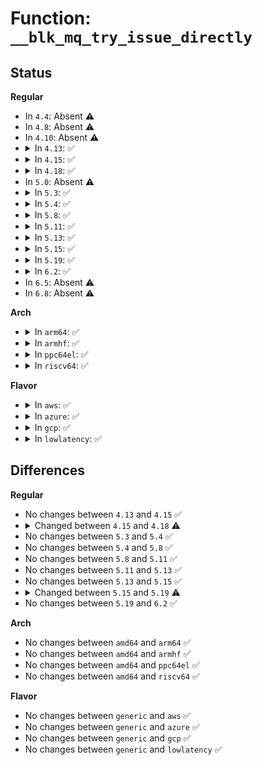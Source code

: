 # Function: <code>__blk_mq_try_issue_directly</code>

## Status
<b>Regular</b>
<ul>
<li>
In <code>4.4</code>: Absent ⚠️
</li>
<li>
In <code>4.8</code>: Absent ⚠️
</li>
<li>
In <code>4.10</code>: Absent ⚠️
</li>
<li>
<details>
<summary>In <code>4.13</code>: ✅</summary>

```c
void __blk_mq_try_issue_directly(struct blk_mq_hw_ctx *hctx, struct request *rq, blk_qc_t *cookie, bool may_sleep);
```

**Collision:** Unique Static

**Inline:** No

**Transformation:** False

**Instances:**

```
In block/blk-mq.c (ffffffff81431100)
Location: block/blk-mq.c:1486
Inline: False
```
**Symbols:**

```
ffffffff81431100-ffffffff8143122a: __blk_mq_try_issue_directly (STB_LOCAL)
```
</details>
</li>
<li>
<details>
<summary>In <code>4.15</code>: ✅</summary>

```c
void __blk_mq_try_issue_directly(struct blk_mq_hw_ctx *hctx, struct request *rq, blk_qc_t *cookie, bool may_sleep);
```

**Collision:** Unique Static

**Inline:** No

**Transformation:** False

**Instances:**

```
In block/blk-mq.c (ffffffff8145ca70)
Location: block/blk-mq.c:1618
Inline: False
```
**Symbols:**

```
ffffffff8145ca70-ffffffff8145cc20: __blk_mq_try_issue_directly (STB_LOCAL)
```
</details>
</li>
<li>
<details>
<summary>In <code>4.18</code>: ✅</summary>

```c
blk_status_t __blk_mq_try_issue_directly(struct blk_mq_hw_ctx *hctx, struct request *rq, blk_qc_t *cookie, bool bypass_insert);
```

**Collision:** Unique Static

**Inline:** No

**Transformation:** False

**Instances:**

```
In block/blk-mq.c (ffffffff81490310)
Location: block/blk-mq.c:1678
Inline: False
Direct callers:
  - block/blk-mq.c:blk_mq_request_issue_directly
  - block/blk-mq.c:blk_mq_try_issue_directly
```
**Symbols:**

```
ffffffff81490310-ffffffff81490477: __blk_mq_try_issue_directly (STB_LOCAL)
```
</details>
</li>
<li>
In <code>5.0</code>: Absent ⚠️
</li>
<li>
<details>
<summary>In <code>5.3</code>: ✅</summary>

```c
blk_status_t __blk_mq_try_issue_directly(struct blk_mq_hw_ctx *hctx, struct request *rq, blk_qc_t *cookie, bool bypass_insert, bool last);
```

**Collision:** Unique Static

**Inline:** No

**Transformation:** False

**Instances:**

```
In block/blk-mq.c (ffffffff814d8180)
Location: block/blk-mq.c:1813
Inline: False
Direct callers:
  - block/blk-mq.c:blk_mq_request_issue_directly
  - block/blk-mq.c:blk_mq_request_issue_directly
  - block/blk-mq.c:blk_mq_try_issue_directly
```
**Symbols:**

```
ffffffff814d8180-ffffffff814d8332: __blk_mq_try_issue_directly (STB_LOCAL)
```
</details>
</li>
<li>
<details>
<summary>In <code>5.4</code>: ✅</summary>

```c
blk_status_t __blk_mq_try_issue_directly(struct blk_mq_hw_ctx *hctx, struct request *rq, blk_qc_t *cookie, bool bypass_insert, bool last);
```

**Collision:** Unique Static

**Inline:** No

**Transformation:** False

**Instances:**

```
In block/blk-mq.c (ffffffff814f1530)
Location: block/blk-mq.c:1833
Inline: False
Direct callers:
  - block/blk-mq.c:blk_mq_request_issue_directly
  - block/blk-mq.c:blk_mq_request_issue_directly
  - block/blk-mq.c:blk_mq_try_issue_directly
```
**Symbols:**

```
ffffffff814f1530-ffffffff814f16e4: __blk_mq_try_issue_directly (STB_LOCAL)
```
</details>
</li>
<li>
<details>
<summary>In <code>5.8</code>: ✅</summary>

```c
blk_status_t __blk_mq_try_issue_directly(struct blk_mq_hw_ctx *hctx, struct request *rq, blk_qc_t *cookie, bool bypass_insert, bool last);
```

**Collision:** Unique Static

**Inline:** No

**Transformation:** False

**Instances:**

```
In block/blk-mq.c (ffffffff8154fcf0)
Location: block/blk-mq.c:1881
Inline: False
Direct callers:
  - block/blk-mq.c:blk_mq_try_issue_list_directly
  - block/blk-mq.c:blk_mq_try_issue_list_directly
  - block/blk-mq.c:blk_mq_try_issue_directly
```
**Symbols:**

```
ffffffff8154fcf0-ffffffff8154ff00: __blk_mq_try_issue_directly (STB_LOCAL)
```
</details>
</li>
<li>
<details>
<summary>In <code>5.11</code>: ✅</summary>

```c
blk_status_t __blk_mq_try_issue_directly(struct blk_mq_hw_ctx *hctx, struct request *rq, blk_qc_t *cookie, bool bypass_insert, bool last);
```

**Collision:** Unique Static

**Inline:** No

**Transformation:** False

**Instances:**

```
In block/blk-mq.c (ffffffff8156c330)
Location: block/blk-mq.c:1978
Inline: False
Direct callers:
  - block/blk-mq.c:blk_mq_try_issue_list_directly
  - block/blk-mq.c:blk_mq_try_issue_directly
```
**Symbols:**

```
ffffffff8156c330-ffffffff8156c505: __blk_mq_try_issue_directly (STB_LOCAL)
```
</details>
</li>
<li>
<details>
<summary>In <code>5.13</code>: ✅</summary>

```c
blk_status_t __blk_mq_try_issue_directly(struct blk_mq_hw_ctx *hctx, struct request *rq, blk_qc_t *cookie, bool bypass_insert, bool last);
```

**Collision:** Unique Static

**Inline:** No

**Transformation:** False

**Instances:**

```
In block/blk-mq.c (ffffffff81573a70)
Location: block/blk-mq.c:1998
Inline: False
Direct callers:
  - block/blk-mq.c:blk_mq_try_issue_list_directly
  - block/blk-mq.c:blk_mq_try_issue_directly
```
**Symbols:**

```
ffffffff81573a70-ffffffff81573c5f: __blk_mq_try_issue_directly (STB_LOCAL)
```
</details>
</li>
<li>
<details>
<summary>In <code>5.15</code>: ✅</summary>

```c
blk_status_t __blk_mq_try_issue_directly(struct blk_mq_hw_ctx *hctx, struct request *rq, blk_qc_t *cookie, bool bypass_insert, bool last);
```

**Collision:** Unique Static

**Inline:** No

**Transformation:** False

**Instances:**

```
In block/blk-mq.c (ffffffff815da490)
Location: block/blk-mq.c:2009
Inline: False
Direct callers:
  - block/blk-mq.c:blk_mq_try_issue_list_directly
  - block/blk-mq.c:blk_mq_try_issue_list_directly
  - block/blk-mq.c:blk_mq_try_issue_directly
```
**Symbols:**

```
ffffffff815da490-ffffffff815da67f: __blk_mq_try_issue_directly (STB_LOCAL)
```
</details>
</li>
<li>
<details>
<summary>In <code>5.19</code>: ✅</summary>

```c
blk_status_t __blk_mq_try_issue_directly(struct blk_mq_hw_ctx *hctx, struct request *rq, bool bypass_insert, bool last);
```

**Collision:** Unique Static

**Inline:** No

**Transformation:** False

**Instances:**

```
In block/blk-mq.c (ffffffff81687db0)
Location: block/blk-mq.c:2476
Inline: False
Direct callers:
  - block/blk-mq.c:blk_insert_cloned_request
  - block/blk-mq.c:blk_insert_cloned_request
  - block/blk-mq.c:blk_mq_try_issue_list_directly
```
**Symbols:**

```
ffffffff81687db0-ffffffff81687f8e: __blk_mq_try_issue_directly (STB_LOCAL)
```
</details>
</li>
<li>
<details>
<summary>In <code>6.2</code>: ✅</summary>

```c
blk_status_t __blk_mq_try_issue_directly(struct blk_mq_hw_ctx *hctx, struct request *rq, bool bypass_insert, bool last);
```

**Collision:** Unique Static

**Inline:** No

**Transformation:** False

**Instances:**

```
In block/blk-mq.c (ffffffff81746180)
Location: block/blk-mq.c:2619
Inline: False
Direct callers:
  - block/blk-mq.c:blk_insert_cloned_request
  - block/blk-mq.c:blk_insert_cloned_request
  - block/blk-mq.c:blk_mq_try_issue_list_directly
```
**Symbols:**

```
ffffffff81746180-ffffffff8174635e: __blk_mq_try_issue_directly (STB_LOCAL)
```
</details>
</li>
<li>
In <code>6.5</code>: Absent ⚠️
</li>
<li>
In <code>6.8</code>: Absent ⚠️
</li>
</ul>
<b>Arch</b>
<ul>
<li>
<details>
<summary>In <code>arm64</code>: ✅</summary>

```c
blk_status_t __blk_mq_try_issue_directly(struct blk_mq_hw_ctx *hctx, struct request *rq, blk_qc_t *cookie, bool bypass_insert, bool last);
```

**Collision:** Unique Static

**Inline:** No

**Transformation:** False

**Instances:**

```
In block/blk-mq.c (ffff8000105f0bb8)
Location: block/blk-mq.c:1833
Inline: False
Direct callers:
  - block/blk-mq.c:blk_mq_request_issue_directly
  - block/blk-mq.c:blk_mq_request_issue_directly
  - block/blk-mq.c:blk_mq_try_issue_directly
```
**Symbols:**

```
ffff8000105f0bb8-ffff8000105f0d74: __blk_mq_try_issue_directly (STB_LOCAL)
```
</details>
</li>
<li>
<details>
<summary>In <code>armhf</code>: ✅</summary>

```c
blk_status_t __blk_mq_try_issue_directly(struct blk_mq_hw_ctx *hctx, struct request *rq, blk_qc_t *cookie, bool bypass_insert, bool last);
```

**Collision:** Unique Static

**Inline:** No

**Transformation:** False

**Instances:**

```
In block/blk-mq.c (c079cbd4)
Location: block/blk-mq.c:1833
Inline: False
Direct callers:
  - block/blk-mq.c:blk_mq_request_issue_directly
  - block/blk-mq.c:blk_mq_request_issue_directly
  - block/blk-mq.c:blk_mq_try_issue_directly
```
**Symbols:**

```
c079cbd4-c079cdb4: __blk_mq_try_issue_directly (STB_LOCAL)
```
</details>
</li>
<li>
<details>
<summary>In <code>ppc64el</code>: ✅</summary>

```c
blk_status_t __blk_mq_try_issue_directly(struct blk_mq_hw_ctx *hctx, struct request *rq, blk_qc_t *cookie, bool bypass_insert, bool last);
```

**Collision:** Unique Static

**Inline:** No

**Transformation:** False

**Instances:**

```
In block/blk-mq.c (c0000000007876d0)
Location: block/blk-mq.c:1833
Inline: False
Direct callers:
  - block/blk-mq.c:blk_mq_request_issue_directly
  - block/blk-mq.c:blk_mq_request_issue_directly
  - block/blk-mq.c:blk_mq_try_issue_directly
  - block/blk-mq.c:blk_mq_try_issue_directly
```
**Symbols:**

```
c0000000007876d0-c000000000787990: __blk_mq_try_issue_directly (STB_LOCAL)
```
</details>
</li>
<li>
<details>
<summary>In <code>riscv64</code>: ✅</summary>

```c
blk_status_t __blk_mq_try_issue_directly(struct blk_mq_hw_ctx *hctx, struct request *rq, blk_qc_t *cookie, bool bypass_insert, bool last);
```

**Collision:** Unique Static

**Inline:** No

**Transformation:** False

**Instances:**

```
In block/blk-mq.c (ffffffe00042f926)
Location: block/blk-mq.c:1833
Inline: False
Direct callers:
  - block/blk-mq.c:blk_mq_request_issue_directly
  - block/blk-mq.c:blk_mq_request_issue_directly
  - block/blk-mq.c:blk_mq_try_issue_directly
```
**Symbols:**

```
ffffffe00042f926-ffffffe00042fa74: __blk_mq_try_issue_directly (STB_LOCAL)
```
</details>
</li>
</ul>
<b>Flavor</b>
<ul>
<li>
<details>
<summary>In <code>aws</code>: ✅</summary>

```c
blk_status_t __blk_mq_try_issue_directly(struct blk_mq_hw_ctx *hctx, struct request *rq, blk_qc_t *cookie, bool bypass_insert, bool last);
```

**Collision:** Unique Static

**Inline:** No

**Transformation:** False

**Instances:**

```
In block/blk-mq.c (ffffffff814e9b10)
Location: block/blk-mq.c:1833
Inline: False
Direct callers:
  - block/blk-mq.c:blk_mq_request_issue_directly
  - block/blk-mq.c:blk_mq_request_issue_directly
  - block/blk-mq.c:blk_mq_try_issue_directly
```
**Symbols:**

```
ffffffff814e9b10-ffffffff814e9cc4: __blk_mq_try_issue_directly (STB_LOCAL)
```
</details>
</li>
<li>
<details>
<summary>In <code>azure</code>: ✅</summary>

```c
blk_status_t __blk_mq_try_issue_directly(struct blk_mq_hw_ctx *hctx, struct request *rq, blk_qc_t *cookie, bool bypass_insert, bool last);
```

**Collision:** Unique Static

**Inline:** No

**Transformation:** False

**Instances:**

```
In block/blk-mq.c (ffffffff814da070)
Location: block/blk-mq.c:1833
Inline: False
Direct callers:
  - block/blk-mq.c:blk_mq_request_issue_directly
  - block/blk-mq.c:blk_mq_request_issue_directly
  - block/blk-mq.c:blk_mq_try_issue_directly
```
**Symbols:**

```
ffffffff814da070-ffffffff814da224: __blk_mq_try_issue_directly (STB_LOCAL)
```
</details>
</li>
<li>
<details>
<summary>In <code>gcp</code>: ✅</summary>

```c
blk_status_t __blk_mq_try_issue_directly(struct blk_mq_hw_ctx *hctx, struct request *rq, blk_qc_t *cookie, bool bypass_insert, bool last);
```

**Collision:** Unique Static

**Inline:** No

**Transformation:** False

**Instances:**

```
In block/blk-mq.c (ffffffff814e5ba0)
Location: block/blk-mq.c:1833
Inline: False
Direct callers:
  - block/blk-mq.c:blk_mq_request_issue_directly
  - block/blk-mq.c:blk_mq_request_issue_directly
  - block/blk-mq.c:blk_mq_try_issue_directly
```
**Symbols:**

```
ffffffff814e5ba0-ffffffff814e5d54: __blk_mq_try_issue_directly (STB_LOCAL)
```
</details>
</li>
<li>
<details>
<summary>In <code>lowlatency</code>: ✅</summary>

```c
blk_status_t __blk_mq_try_issue_directly(struct blk_mq_hw_ctx *hctx, struct request *rq, blk_qc_t *cookie, bool bypass_insert, bool last);
```

**Collision:** Unique Static

**Inline:** No

**Transformation:** False

**Instances:**

```
In block/blk-mq.c (ffffffff814feb30)
Location: block/blk-mq.c:1833
Inline: False
Direct callers:
  - block/blk-mq.c:blk_mq_request_issue_directly
  - block/blk-mq.c:blk_mq_try_issue_directly
```
**Symbols:**

```
ffffffff814feb30-ffffffff814fece4: __blk_mq_try_issue_directly (STB_LOCAL)
```
</details>
</li>
</ul>

## Differences
<b>Regular</b>
<ul>
<li>
No changes between <code>4.13</code> and <code>4.15</code> ✅
</li>
<li>
<details>
<summary>Changed between <code>4.15</code> and <code>4.18</code> ⚠️</summary>
<ul>
<li>
<b>Param added. </b>
<code>bool bypass_insert</code>
</li>
<li>
<b>Param removed. </b>
<code>bool may_sleep</code>
</li>
<li>
<b>Return type changed. </b>
<code>void</code> ➡️ <code>blk_status_t</code>
</li>
</ul>
</details>
</li>
<li>
No changes between <code>5.3</code> and <code>5.4</code> ✅
</li>
<li>
No changes between <code>5.4</code> and <code>5.8</code> ✅
</li>
<li>
No changes between <code>5.8</code> and <code>5.11</code> ✅
</li>
<li>
No changes between <code>5.11</code> and <code>5.13</code> ✅
</li>
<li>
No changes between <code>5.13</code> and <code>5.15</code> ✅
</li>
<li>
<details>
<summary>Changed between <code>5.15</code> and <code>5.19</code> ⚠️</summary>
<ul>
<li>
<b>Param removed. </b>
<code>blk_qc_t *cookie</code>
</li>
<li>
<b>Param reordered. </b>
<code>hctx, rq, cookie, bypass_insert, last</code> ➡️ <code>hctx, rq, bypass_insert, last</code>
</li>
</ul>
</details>
</li>
<li>
No changes between <code>5.19</code> and <code>6.2</code> ✅
</li>
</ul>
<b>Arch</b>
<ul>
<li>
No changes between <code>amd64</code> and <code>arm64</code> ✅
</li>
<li>
No changes between <code>amd64</code> and <code>armhf</code> ✅
</li>
<li>
No changes between <code>amd64</code> and <code>ppc64el</code> ✅
</li>
<li>
No changes between <code>amd64</code> and <code>riscv64</code> ✅
</li>
</ul>
<b>Flavor</b>
<ul>
<li>
No changes between <code>generic</code> and <code>aws</code> ✅
</li>
<li>
No changes between <code>generic</code> and <code>azure</code> ✅
</li>
<li>
No changes between <code>generic</code> and <code>gcp</code> ✅
</li>
<li>
No changes between <code>generic</code> and <code>lowlatency</code> ✅
</li>
</ul>
